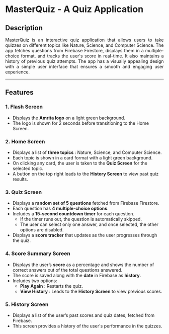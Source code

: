 # MasterQuiz - A Quiz Application

## Description

<p align="justify">
MasterQuiz is an interactive quiz application that allows users to take quizzes on different topics like Nature, Science, and Computer Science. The app fetches questions from Firebase Firestore, displays them in a multiple-choice format, and tracks the user's score in real-time. It also maintains a history of previous quiz attempts. The app has a visually appealing design with a simple user interface that ensures a smooth and engaging user experience.
</p>

---

## Features

### 1. **Flash Screen**
   - Displays the **Amrita logo** on a light green background.
   - The logo is shown for 2 seconds before transitioning to the Home Screen.

### 2. **Home Screen**
   - Displays a list of **three topics** : Nature, Science, and Computer Science.
   - Each topic is shown in a card format with a light green background.
   - On clicking any card, the user is taken to the **Quiz Screen** for the selected topic.
   - A button on the top right leads to the **History Screen** to view past quiz results.

### 3. **Quiz Screen**
   - Displays a **random set of 5 questions** fetched from Firebase Firestore.
   - Each question has **4 multiple-choice options**.
   - Includes a **15-second countdown timer** for each question.
     - If the timer runs out, the question is automatically skipped.
     - The user can select only one answer, and once selected, the other options are disabled.
   - Displays a **score tracker** that updates as the user progresses through the quiz.

### 4. **Score Summary Screen**
   - Displays the user’s **score** as a percentage and shows the number of correct answers out of the total questions answered.
   - The score is saved along with the **date** in Firebase as **history**.
   - Includes two options:
     - **Play Again** : Restarts the quiz.
     - **View History** : Leads to the **History Screen** to view previous scores.

### 5. **History Screen**
   - Displays a list of the user’s past scores and quiz dates, fetched from Firebase.
   - This screen provides a history of the user's performance in the quizzes.
